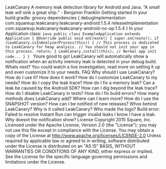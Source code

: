 LeakCanary A memory leak detection library for Android and Java. “A small leak will sink a great ship.” - Benjamin Franklin Getting started In your build.gradle: groovy dependencies { debugImplementation com.squareup.leakcanary:leakcanary-android:1.5.4 releaseImplementation com.squareup.leakcanary:leakcanary-android-no-op:1.5.4 } In your Application class: ```java public class ExampleApplication extends Application { @Override public void onCreate() { super.onCreate(); if (LeakCanary.isInAnalyzerProcess(this)) { // This process is dedicated to LeakCanary for heap analysis. // You should not init your app in this process. return; } LeakCanary.install(this); // Normal app init code... } } ``` Youre good to go! LeakCanary will automatically show a notification when an activity memory leak is detected in your debug build. Whats next? You could watch a live investigation, read more on setting it up and even customize it to your needs. FAQ Why should I use LeakCanary? How do I use it? How does it work? How do I customize LeakCanary to my needs? How do I copy the leak trace? How do I fix a memory leak? Can a leak be caused by the Android SDK? How can I dig beyond the leak trace? How do I disable LeakCanary in tests? How do I fix build errors? How many methods does LeakCanary add? Where can I learn more? How do I use the SNAPSHOT version? How can I be notified of new releases? Whos behind LeakCanary? Why is it called LeakCanary? Who made the logo? Build error: Failed to resolve Instant Run can trigger invalid leaks I know I have a leak. Why doesnt the notification show? License Copyright 2015 Square, Inc. Licensed under the Apache License, Version 2.0 (the "License"); you may not use this file except in compliance with the License. You may obtain a copy of the License at http://www.apache.org/licenses/LICENSE-2.0 Unless required by applicable law or agreed to in writing, software distributed under the License is distributed on an "AS IS" BASIS, WITHOUT WARRANTIES OR CONDITIONS OF ANY KIND, either express or implied. See the License for the specific language governing permissions and limitations under the License.